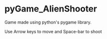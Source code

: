 # pyGame_AlienShooter
Game made using python's pygame library.

Use Arrow keys to move and Space-bar to shoot
